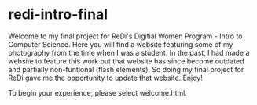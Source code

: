 # redi-intro-final
Welcome to my final project for ReDi's Digitial Women Program - Intro to Computer Science.
Here you will find a website featuring some of my photography from the time when I was a student.
In the past, I had made a website to feature this work but that website has since become outdated and partially non-funtional (flash elements).
So doing my final project for ReDi gave me the opportunity to update that website.
Enjoy!

To begin your experience, please select welcome.html.


